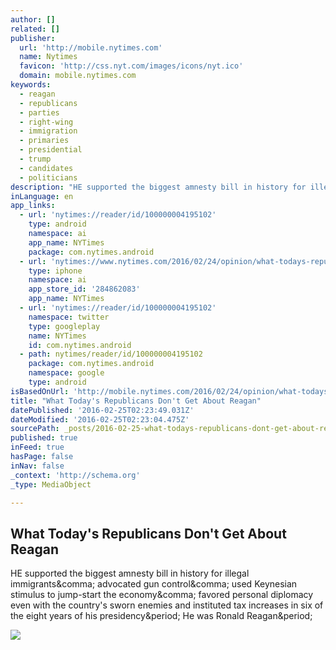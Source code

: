 ```yaml
---
author: []
related: []
publisher:
  url: 'http://mobile.nytimes.com'
  name: Nytimes
  favicon: 'http://css.nyt.com/images/icons/nyt.ico'
  domain: mobile.nytimes.com
keywords:
  - reagan
  - republicans
  - parties
  - right-wing
  - immigration
  - primaries
  - presidential
  - trump
  - candidates
  - politicians
description: "HE supported the biggest amnesty bill in history for illegal immigrants, advocated gun control, used Keynesian stimulus to jump-start the economy, favored personal diplomacy even with the country's sworn enemies and instituted tax increases in six of the eight years of his presidency. He was Ronald Reagan."
inLanguage: en
app_links:
  - url: 'nytimes://reader/id/100000004195102'
    type: android
    namespace: ai
    app_name: NYTimes
    package: com.nytimes.android
  - url: 'nytimes://www.nytimes.com/2016/02/24/opinion/what-todays-republicans-dont-get-about-reagan.html'
    type: iphone
    namespace: ai
    app_store_id: '284862083'
    app_name: NYTimes
  - url: 'nytimes://reader/id/100000004195102'
    namespace: twitter
    type: googleplay
    name: NYTimes
    id: com.nytimes.android
  - path: nytimes/reader/id/100000004195102
    package: com.nytimes.android
    namespace: google
    type: android
isBasedOnUrl: 'http://mobile.nytimes.com/2016/02/24/opinion/what-todays-republicans-dont-get-about-reagan.html?smid=tw-nytopinion&smtyp=cur&referer=https://t.co/G6KkAmjYEY'
title: "What Today's Republicans Don't Get About Reagan"
datePublished: '2016-02-25T02:23:49.031Z'
dateModified: '2016-02-25T02:23:04.475Z'
sourcePath: _posts/2016-02-25-what-todays-republicans-dont-get-about-reagan.md
published: true
inFeed: true
hasPage: false
inNav: false
_context: 'http://schema.org'
_type: MediaObject

---
```

<article style=""><h1>What Today's Republicans Don't Get About Reagan</h1><p>HE supported the biggest amnesty bill in history for illegal immigrants&amp;comma; advocated gun control&amp;comma; used Keynesian stimulus to jump-start the economy&amp;comma; favored personal diplomacy even with the country's sworn enemies and instituted tax increases in six of the eight years of his presidency&amp;period; He was Ronald Reagan&amp;period;</p><img src="https://cdn1.nyt.com/images/2016/02/24/opinion/24weisbergWeb/24weisbergWeb-articleLarge.jpg" /></article>
